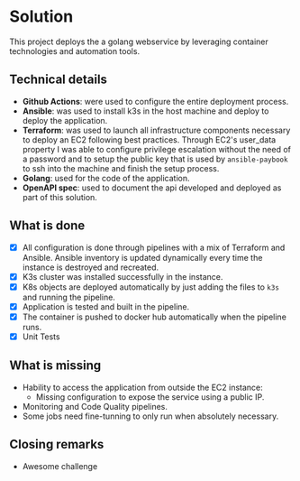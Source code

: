 # Solution
This project deploys the a golang webservice by leveraging container technologies and automation tools.

## Technical details
- **Github Actions**: were used to configure the entire deployment process.
- **Ansible**: was used to install k3s in the host machine and deploy to deploy the application.
- **Terraform**: was used to launch all infrastructure components necessary to deploy an EC2 following best practices. Through EC2's user_data property I was able to configure privilege escalation without the need of a password and to setup the public key that is used by `ansible-paybook` to ssh into the machine and finish the setup process.
- **Golang**: used for the code of the application.
- **OpenAPI spec**: used to document the api developed and deployed as part of this solution.

## What is done
- [X] All configuration is done through pipelines with a mix of Terraform and Ansible. Ansible inventory is updated dynamically every time the instance is destroyed and recreated.
- [X] K3s cluster was installed successfully in the instance.
- [X] K8s objects are deployed automatically by just adding the files to `k3s` and running the pipeline.
- [X] Application is tested and built in the pipeline.
- [X] The container is pushed to docker hub automatically when the pipeline runs.
- [X] Unit Tests

## What is missing
- Hability to access the application from outside the EC2 instance:
    - Missing configuration to expose the service using a public IP.
- Monitoring and Code Quality pipelines.
- Some jobs need fine-tunning to only run when absolutely necessary.

## Closing remarks
- Awesome challenge
